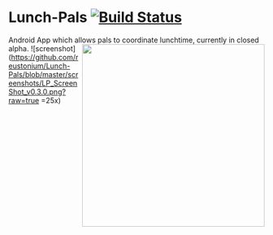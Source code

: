 Lunch-Pals [![Build Status](https://travis-ci.org/reustonium/Lunch-Pals.png?branch=master)](https://travis-ci.org/reustonium/Lunch-Pals)
==========

Android App which allows pals to coordinate lunchtime, currently in closed alpha.
[<img align="right" src="media/rrssb-preview.png" width="359" height="auto"/>](http://kurtnoble.com/labs/rrssb/)
![screenshot](https://github.com/reustonium/Lunch-Pals/blob/master/screenshots/LP_ScreenShot_v0.3.0.png?raw=true =25x)
